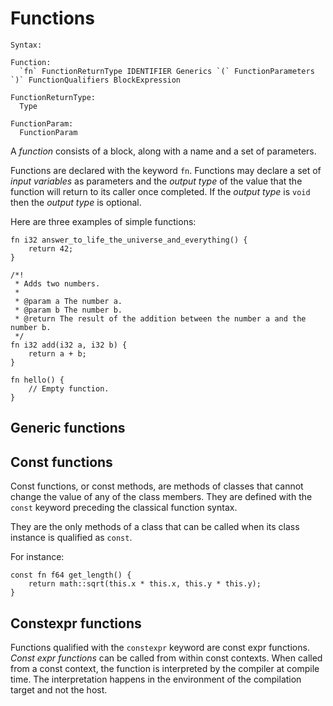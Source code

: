 # Functions

```
Syntax:

Function:
  `fn` FunctionReturnType IDENTIFIER Generics `(` FunctionParameters `)` FunctionQualifiers BlockExpression

FunctionReturnType:
  Type

FunctionParam:
  FunctionParam
```

A *function* consists of a block, along with a name and a set of parameters.

Functions are declared with the keyword `fn`.
Functions may declare a set of *input variables* as parameters and the *output type* of the value that the function will return to its caller once completed.
If the *output type* is `void` then the *output type* is optional.

Here are three examples of simple functions:

```lapis
fn i32 answer_to_life_the_universe_and_everything() {
    return 42;
}

/*!
 * Adds two numbers.
 *
 * @param a The number a.
 * @param b The number b.
 * @return The result of the addition between the number a and the number b.
 */
fn i32 add(i32 a, i32 b) {
    return a + b;
}

fn hello() {
    // Empty function.
}
```

## Generic functions

<!-- TODO -->

## Const functions

Const functions, or const methods, are methods of classes that cannot change the value of any of the class members.
They are defined with the `const` keyword preceding the classical function syntax.

They are the only methods of a class that can be called when its class instance is qualified as `const`.

For instance:

```lapis
const fn f64 get_length() {
    return math::sqrt(this.x * this.x, this.y * this.y);
}
```

## Constexpr functions

Functions qualified with the `constexpr` keyword are const expr functions. *Const expr functions* can be called from within const contexts.
When called from a const context, the function is interpreted by the compiler at compile time. The interpretation happens in the environment of the compilation target and not the host.


